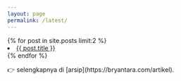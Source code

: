 ```yaml
---
layout: page
permalink: /latest/
---
```


<div class="depan">
  {% for post in site.posts limit:2 %}
      <li><a href="{{ site.baseurl }}{{ post.url }}">{{ post.title }}</a></li>
  {% endfor %}
</div>
<p>👉 selengkapnya di [arsip](https://bryantara.com/artikel).<p>
